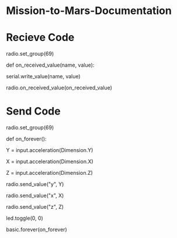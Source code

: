 # Mission-to-Mars-Documentation






# Recieve Code

radio.set_group(69)


def on_received_value(name, value):

   serial.write_value(name, value)

radio.on_received_value(on_received_value)

# Send Code

radio.set_group(69)


def on_forever():
 
   Y = input.acceleration(Dimension.Y)

   X = input.acceleration(Dimension.X)

   Z = input.acceleration(Dimension.Z)

   radio.send_value("y", Y)

   radio.send_value("x", X)

   radio.send_value("z", Z)

   led.toggle(0, 0)
   
basic.forever(on_forever)
 
